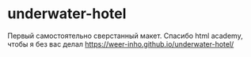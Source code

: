 # underwater-hotel
Первый самостоятельно сверстанный макет. Спасибо html academy, чтобы я без вас делал
https://weer-inho.github.io/underwater-hotel/
